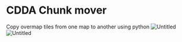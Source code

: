 # CDDA Chunk mover
 Copy overmap tiles from one map to another using python
![Untitled](https://github.com/user-attachments/assets/c7254a58-7b8e-472a-b137-5c4bd2e775b5)
![Untitled](https://github.com/user-attachments/assets/52d6ae9f-40a2-45c6-87f6-b7a3ed06fdb4)
